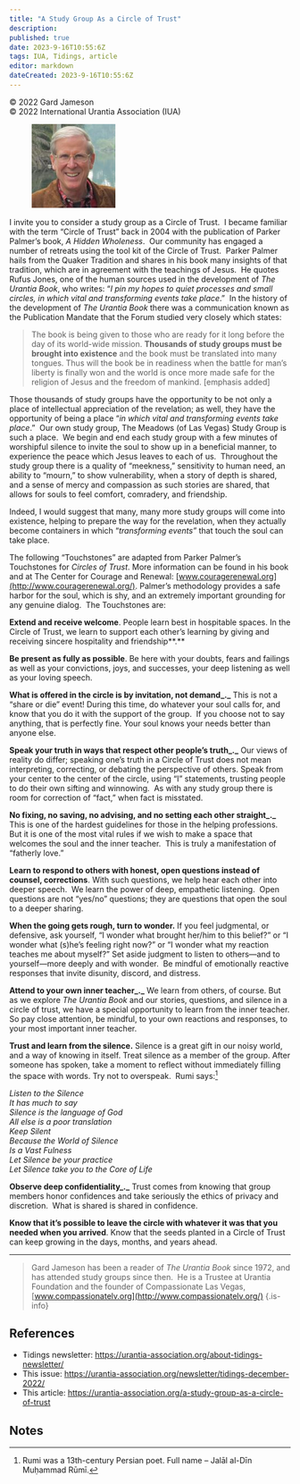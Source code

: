 ```yaml
---
title: "A Study Group As a Circle of Trust"
description: 
published: true
date: 2023-9-16T10:55:6Z
tags: IUA, Tidings, article
editor: markdown
dateCreated: 2023-9-16T10:55:6Z
---
```


<p class="v-card v-sheet theme--light gray lighten-3 px-2">© 2022 Gard Jameson<br>© 2022 International Urantia Association (IUA)</p>

<figure id="Figure_1" class="image urantiapedia image-style-align-left">
<img src="../../../image/article/IUA_Tidings/Gard-Jameson.jpg">
</figure>

I invite you to consider a study group as a Circle of Trust.  I became familiar with the term “Circle of Trust” back in 2004 with the publication of Parker Palmer’s book, _A Hidden Wholeness_.  Our community has engaged a number of retreats using the tool kit of the Circle of Trust.  Parker Palmer hails from the Quaker Tradition and shares in his book many insights of that tradition, which are in agreement with the teachings of Jesus.  He quotes Rufus Jones, one of the human sources used in the development of _The Urantia Book_, who writes: “_I pin my hopes to quiet processes and small circles, in which vital and transforming events take place_.”  In the history of the development of _The Urantia Book_ there was a communication known as the Publication Mandate that the Forum studied very closely which states:
<br style="clear:both;"/>

> The book is being given to those who are ready for it long before the day of its world-wide mission. **Thousands of study groups must be brought into existence** and the book must be translated into many tongues. Thus will the book be in readiness when the battle for man’s liberty is finally won and the world is once more made safe for the religion of Jesus and the freedom of mankind. \[emphasis added\]

Those thousands of study groups have the opportunity to be not only a place of intellectual appreciation of the revelation; as well, they have the opportunity of being a place “_in which vital and transforming events take place_.”  Our own study group, The Meadows (of Las Vegas) Study Group is such a place.  We begin and end each study group with a few minutes of worshipful silence to invite the soul to show up in a beneficial manner, to experience the peace which Jesus leaves to each of us.  Throughout the study group there is a quality of “meekness,” sensitivity to human need, an ability to “mourn,” to show vulnerability, when a story of depth is shared, and a sense of mercy and compassion as such stories are shared, that allows for souls to feel comfort, comradery, and friendship.

Indeed, I would suggest that many, many more study groups will come into existence, helping to prepare the way for the revelation, when they actually become containers in which “_transforming events”_ that touch the soul can take place.

The following “Touchstones” are adapted from Parker Palmer’s Touchstones for _Circles of Trust_. More information can be found in his book and at The Center for Courage and Renewal: [www.couragerenewal.org](http://www.couragerenewal.org/). Palmer’s methodology provides a safe harbor for the soul, which is shy, and an extremely important grounding for any genuine dialog.  The Touchstones are:

**Extend and receive welcome**. People learn best in hospitable spaces. In the Circle of Trust, we learn to support each other’s learning by giving and receiving sincere hospitality and friendship**.** 

**Be present as fully as possible**. Be here with your doubts, fears and failings as well as your convictions, joys, and successes, your deep listening as well as your loving speech.

**What is offered in the circle is by invitation, not demand_._** This is not a “share or die” event! During this time, do whatever your soul calls for, and know that you do it with the support of the group.  If you choose not to say anything, that is perfectly fine. Your soul knows your needs better than anyone else.

**Speak your truth in ways that respect other people’s truth_._** Our views of reality do differ; speaking one’s truth in a Circle of Trust does not mean interpreting, correcting, or debating the perspective of others. Speak from your center to the center of the circle, using “I” statements, trusting people to do their own sifting and winnowing.  As with any study group there is room for correction of “fact,” when fact is misstated.

**No fixing, no saving, no advising, and no setting each other straight_._** This is one of the hardest guidelines for those in the helping professions. But it is one of the most vital rules if we wish to make a space that welcomes the soul and the inner teacher.  This is truly a manifestation of “fatherly love.”

**Learn to respond to others with honest, open questions instead of counsel, corrections**. With such questions, we help hear each other into deeper speech.  We learn the power of deep, empathetic listening.  Open questions are not “yes/no” questions; they are questions that open the soul to a deeper sharing.

**When the going gets rough, turn to wonder.** If you feel judgmental, or defensive, ask yourself, “I wonder what brought her/him to this belief?” or “I wonder what (s)he’s feeling right now?” or “I wonder what my reaction teaches me about myself?” Set aside judgment to listen to others—and to yourself—more deeply and with wonder.  Be mindful of emotionally reactive responses that invite disunity, discord, and distress.

**Attend to your own inner teacher_._** We learn from others, of course. But as we explore _The Urantia Book_ and our stories, questions, and silence in a circle of trust, we have a special opportunity to learn from the inner teacher. So pay close attention, be mindful, to your own reactions and responses, to your most important inner teacher.

**Trust and learn from the silence.** Silence is a great gift in our noisy world, and a way of knowing in itself. Treat silence as a member of the group. After someone has spoken, take a moment to reflect without immediately filling the space with words. Try not to overspeak.  Rumi says:[^1]

_Listen to the Silence_<br>
_It has much to say_<br>
_Silence is the language of God_<br>
_All else is a poor translation_<br>
_Keep Silent_<br>
_Because the World of Silence_<br>
_Is a Vast Fulness_<br>
_Let Silence be your practice_<br>
_Let Silence take you to the Core of Life_

**Observe deep confidentiality_._** Trust comes from knowing that group members honor confidences and take seriously the ethics of privacy and discretion.  What is shared is shared in confidence.

**Know that it’s possible to leave the circle with whatever it was that you needed when you arrived**. Know that the seeds planted in a Circle of Trust can keep growing in the days, months, and years ahead.

---

> Gard Jameson has been a reader of _The Urantia Book_ since 1972, and has attended study groups since then.  He is a Trustee at Urantia Foundation and the founder of Compassionate Las Vegas, [www.compassionatelv.org](http://www.compassionatelv.org/)
{.is-info}


## References

- Tidings newsletter: https://urantia-association.org/about-tidings-newsletter/
- This issue: https://urantia-association.org/newsletter/tidings-december-2022/
- This article: https://urantia-association.org/a-study-group-as-a-circle-of-trust

## Notes

[^1]: Rumi was a 13th-century Persian poet. Full name – Jalāl al-Dīn Muḥammad Rūmī.
